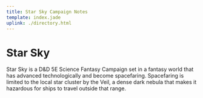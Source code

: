 ```yaml
---
title: Star Sky Campaign Notes
template: index.jade
uplink: ./directory.html
---
```


# Star Sky
<!--{#top.center}-->

Star Sky is a D&D 5E Science Fantasy Campaign set in a fantasy world that has advanced technologically and become spacefaring. Spacefaring is limited to the local star cluster by the Veil, a dense dark nebula that makes it hazardous for ships to travel outside that range.
